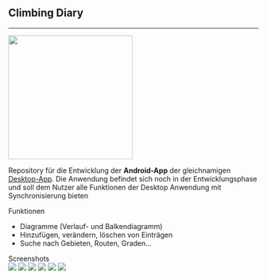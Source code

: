## Climbing Diary

___

<div class="container">
<img class="rounded-t-lg p-5" src="/img/monitor/logo.svg" loading="lazy" width="250" />

Repository für die Entwicklung der **Android-App** der
gleichnamigen <a class="active-link" href="https://github.com/LorenMucha/Climbing-Diary" target="_blank">
Desktop-App</a>.
Die Anwendung befindet sich noch in der Entwicklungsphase und soll dem Nutzer alle Funktionen der Desktop Anwendung mit
Synchronisierung bieten

<div class="mt-3 font-bold">Funktionen</div>
<ul class="list-disc">
<li>Diagramme (Verlauf- und Balkendiagramm)</li>
<li>Hinzufügen, verändern, löschen von Einträgen</li>
<li>Suche nach Gebieten, Routen, Graden...</li>
</ul>

</div>

<div class="mt-3 font-bold">Screenshots</div>
<div class="grid grid-rows-3 grid-flow-col gap-4">
    <img class="rounded-t-lg object-scale-down row-span-3" src="/img/climbing_diary/barchart.png"/>
    <img class="rounded-t-lg object-scale-down" src="/img/climbing_diary/tabelle.png"/>
    <img class="rounded-t-lg p-3" src="/img/climbing_diary/linechart.png"/>
    <img class="rounded-t-lg p-3" src="/img/climbing_diary/routen.png"/>
    <img class="rounded-t-lg p-3" src="/img/climbing_diary/projects.png"/>
    <img class="rounded-t-lg p-3" src="/img/climbing_diary/filter.png"/>
</div>
